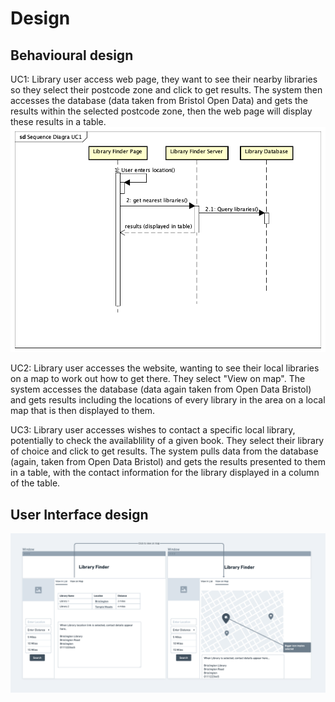# Design

## Behavioural design
UC1: Library user access web page, they want to see their nearby libraries so they select their postcode zone and click to get results. The system then accesses the database (data taken from Bristol Open Data) and gets the results within the selected postcode zone, then the web page will display these results in a table.
![Insert your context diagrams for each use-case here](images/UC1SequenceDiagram.png)

UC2: Library user accesses the website, wanting to see their local libraries on a map to work out how to get there. They select "View on map". The system accesses the database (data again taken from Open Data Bristol) and gets results including the locations of every library in the area on a local map that is then displayed to them.

UC3: Library user accesses  wishes to contact a specific local library, potentially to check the availablility of a given book. They select their library of choice and click to get results. The system pulls data from the database (again, taken from Open Data Bristol) and gets the results presented to them in a table, with the contact information for the library displayed in a column of the table.

## User Interface design

![Insert your wireframe screenshots for each use-case here](images/Wireframe1.png)
